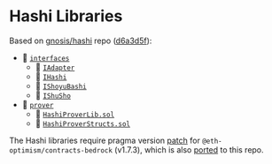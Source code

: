 # Hashi Libraries

Based on [gnosis/hashi](https://github.com/gnosis/hashi) repo ([d6a3d5f](https://github.com/gnosis/hashi/tree/d6a3d5f5a881d0646cff63f4c980854070cbb6f1)):

- 📂 [`interfaces`](https://github.com/gnosis/hashi/tree/d6a3d5f5a881d0646cff63f4c980854070cbb6f1/packages/evm/contracts/interfaces)
  - 📄 [`IAdapter`](https://github.com/gnosis/hashi/blob/d6a3d5f5a881d0646cff63f4c980854070cbb6f1/packages/evm/contracts/interfaces/IAdapter.sol)
  - 📄 [`IHashi`](https://github.com/gnosis/hashi/blob/d6a3d5f5a881d0646cff63f4c980854070cbb6f1/packages/evm/contracts/interfaces/IHashi.sol)
  - 📄 [`IShoyuBashi`](https://github.com/gnosis/hashi/blob/d6a3d5f5a881d0646cff63f4c980854070cbb6f1/packages/evm/contracts/interfaces/IShoyuBashi.sol)
  - 📄 [`IShuSho`](https://github.com/gnosis/hashi/blob/d6a3d5f5a881d0646cff63f4c980854070cbb6f1/packages/evm/contracts/interfaces/IShuSho.sol)
- 📂 [`prover`](https://github.com/gnosis/hashi/tree/d6a3d5f5a881d0646cff63f4c980854070cbb6f1/packages/evm/contracts/prover)
  - 📄 [`HashiProverLib.sol`](https://github.com/gnosis/hashi/blob/d6a3d5f5a881d0646cff63f4c980854070cbb6f1/packages/evm/contracts/prover/HashiProverLib.sol)
  - 📄 [`HashiProverStructs.sol`](https://github.com/gnosis/hashi/blob/d6a3d5f5a881d0646cff63f4c980854070cbb6f1/packages/evm/contracts/prover/HashiProverStructs.sol)

The Hashi libraries require pragma version [patch](https://github.com/gnosis/hashi/blob/d6a3d5f5a881d0646cff63f4c980854070cbb6f1/patches/%40eth-optimism%2Bcontracts-bedrock%2B0.17.3.patch)
for `@eth-optimism/contracts-bedrock` (v1.7.3), which is also [ported](../../../../patches/@eth-optimism-contracts-bedrock-npm-0.17.3-e7ff7d2c90.patch) to this repo.
